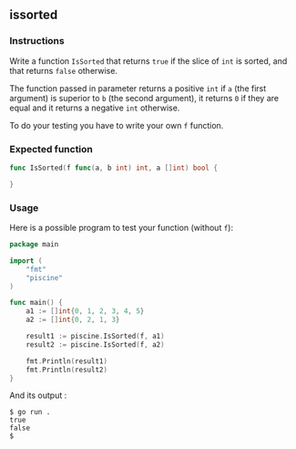 ## issorted

### Instructions

Write a function `IsSorted` that returns `true` if the slice of `int` is sorted, and that returns `false` otherwise.

The function passed in parameter returns a positive `int` if `a` (the first argument) is superior to `b` (the second argument), it returns `0` if they are equal and it returns a negative `int` otherwise.

To do your testing you have to write your own `f` function.

### Expected function

```go
func IsSorted(f func(a, b int) int, a []int) bool {

}
```

### Usage

Here is a possible program to test your function (without `f`):

```go
package main

import (
	"fmt"
	"piscine"
)

func main() {
	a1 := []int{0, 1, 2, 3, 4, 5}
	a2 := []int{0, 2, 1, 3}

	result1 := piscine.IsSorted(f, a1)
	result2 := piscine.IsSorted(f, a2)

	fmt.Println(result1)
	fmt.Println(result2)
}
```

And its output :

```console
$ go run .
true
false
$
```
